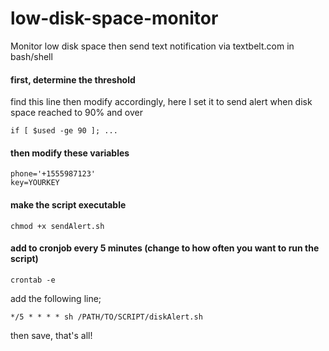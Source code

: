 # low-disk-space-monitor
Monitor low disk space then send text notification via textbelt.com in bash/shell

#### first, determine the threshold
find this line then modify accordingly, here I set it to send alert when disk space reached to 90% and over
```
if [ $used -ge 90 ]; ...
```

#### then modify these variables
```
phone='+1555987123'
key=YOURKEY
```

#### make the script executable
```
chmod +x sendAlert.sh
```

#### add to cronjob every 5 minutes (change to how often you want to run the script)
```
crontab -e
```
add the following line;
```
*/5 * * * * sh /PATH/TO/SCRIPT/diskAlert.sh
```
then save, that's all!
